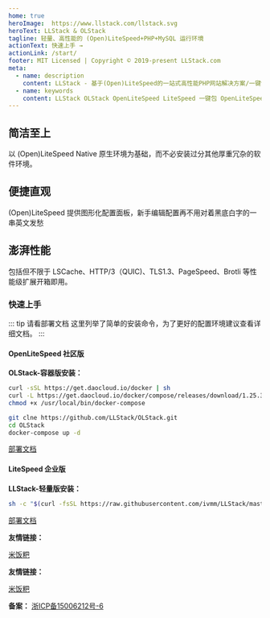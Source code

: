 ```yaml
---
home: true
heroImage:  https://www.llstack.com/llstack.svg
heroText: LLStack & OLStack
tagline: 轻量、高性能的 (Open)LiteSpeed+PHP+MySQL 运行环境
actionText: 快速上手 →
actionLink: /start/
footer: MIT Licensed | Copyright © 2019-present LLStack.com
meta:
  - name: description
    content: LLStack - 基于(Open)LiteSpeed的一站式高性能PHP网站解决方案/一键包，这是一款提供便捷、纯粹的 (Open)LiteSpeed+PHP+MySQL 运行环境的一键包。以 (Open)LiteSpeed Native 原生环境为基础，而不必安装过分其他厚重冗杂的软件环境。提供图形化配置面板，新手编辑配置再不用对着黑底白字的一串英文发愁。包括但不限于 LSCache、HTTP/3（QUIC)、TLS1.3、PageSpeed、Brotli 等性能级扩展开箱即用。
  - name: keywords
    content: LLStack OLStack OpenLiteSpeed LiteSpeed 一键包 OpenLiteSpeed一键包 LiteSpeed一键包 LiteSpeed面板 Docker LiteSpeed容器 APPNode LSCache QUIC
---
```


<div class="features">
  <div class="feature">
    <h2>简洁至上</h2>
    <p>以 (Open)LiteSpeed Native 原生环境为基础，而不必安装过分其他厚重冗杂的软件环境。</p>
  </div>
  <div class="feature">
    <h2>便捷直观</h2>
    <p>(Open)LiteSpeed 提供图形化配置面板，新手编辑配置再不用对着黑底白字的一串英文发愁</p>
  </div>
  <div class="feature">
    <h2>澎湃性能</h2>
    <p>包括但不限于 LSCache、HTTP/3（QUIC)、TLS1.3、PageSpeed、Brotli 等性能级扩展开箱即用。</p>
  </div>
</div>

### 快速上手

::: tip 请看部署文档
这里列举了简单的安装命令，为了更好的配置环境建议查看详细文档。
:::

#### OpenLiteSpeed 社区版

**OLStack-容器版安装：**

```bash
curl -sSL https://get.daocloud.io/docker | sh
curl -L https://get.daocloud.io/docker/compose/releases/download/1.25.3/docker-compose-`uname -s`-`uname -m` > /usr/local/bin/docker-compose
chmod +x /usr/local/bin/docker-compose

git clne https://github.com/LLStack/OLStack.git
cd OLStack
docker-compose up -d
```

[部署文档](/ols/)

#### LiteSpeed 企业版

**LLStack-轻量版安装：**

``` bash
sh -c "$(curl -fsSL https://raw.githubusercontent.com/ivmm/LLStack/master/install.sh)" 2>&1 | tee llstack-all.log
```

[部署文档](/lsws/install/)

**友情链接：**

[米饭粑](https://www.mf8.biz/)

**友情链接：**

[米饭粑](https://www.mf8.biz/)

**备案：**
[浙ICP备15006212号-6](http://beian.miit.gov.cn/)
